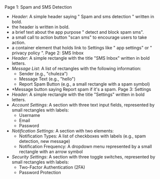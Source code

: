 Page 1: Spam and SMS Detection
- *Header*: A simple header saying " Spam and sms detection " written in bold.
- the header is written in bold.
- a brief text about the app purpose " detect and block spam sms".
- a small call to action button "scan sms" to encourage users to take action.
- a container element that holds link to Settings like " app settings" or " privacy policy ".
Page 2: SMS Inbox
- *Header*: A simple rectangle with the title "SMS Inbox" written in bold letters.
- *Message List*: A list of rectangles with the following information:
    - Sender (e.g., "chuleza")
    - Message Text (e.g., "hello")
    - Report Spam Button (e.g., a small rectangle with a spam symbol)
- *Message button saying Report spam if it's a spam.
Page 3: Settings
- *Header*: A simple rectangle with the title "Settings" written in bold letters.
- *Account Settings*: A section with three text input fields, represented by small rectangles with labels:
    - Username
    - Email
    - Password
- *Notification Settings*: A section with two elements:
    - Notification Types: A list of checkboxes with labels (e.g., spam detection, new message)
    - Notification Frequency: A dropdown menu represented by a small rectangle with an arrow symbol
- *Security Settings*: A section with three toggle switches, represented by small rectangles with labels:
    - Two-Factor Authentication (2FA)
    - Password Protection
